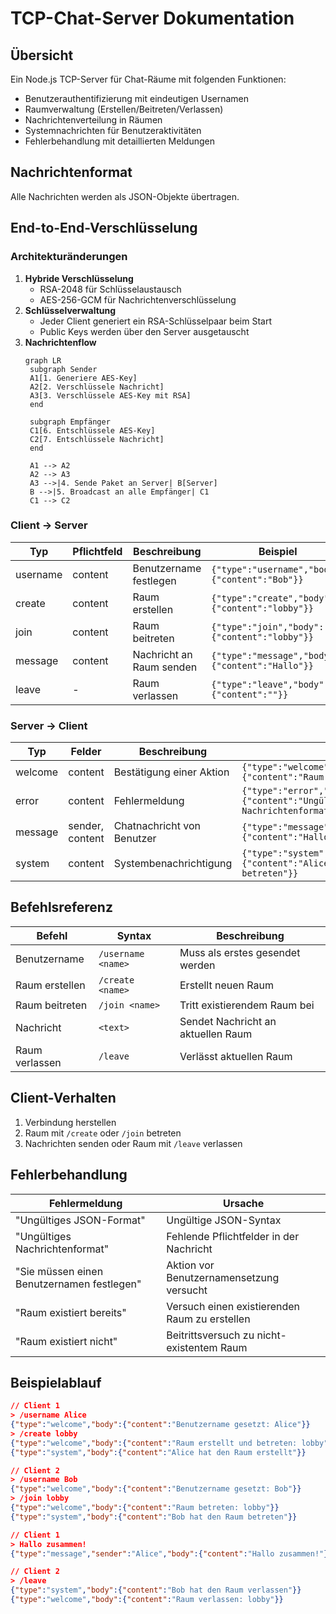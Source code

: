# TCP-Chat-Server Dokumentation

## Übersicht
Ein Node.js TCP-Server für Chat-Räume mit folgenden Funktionen:
- Benutzerauthentifizierung mit eindeutigen Usernamen
- Raumverwaltung (Erstellen/Beitreten/Verlassen)
- Nachrichtenverteilung in Räumen
- Systemnachrichten für Benutzeraktivitäten
- Fehlerbehandlung mit detaillierten Meldungen

## Nachrichtenformat
Alle Nachrichten werden als JSON-Objekte übertragen.

## End-to-End-Verschlüsselung

### Architekturänderungen
1. **Hybride Verschlüsselung**
   - RSA-2048 für Schlüsselaustausch
   - AES-256-GCM für Nachrichtenverschlüsselung
2. **Schlüsselverwaltung**
   - Jeder Client generiert ein RSA-Schlüsselpaar beim Start
   - Public Keys werden über den Server ausgetauscht
3. **Nachrichtenflow**
   ```mermaid
   graph LR
    subgraph Sender
    A1[1. Generiere AES-Key]
    A2[2. Verschlüssele Nachricht]
    A3[3. Verschlüssele AES-Key mit RSA]
    end
    
    subgraph Empfänger
    C1[6. Entschlüssele AES-Key]
    C2[7. Entschlüssele Nachricht]
    end
    
    A1 --> A2
    A2 --> A3
    A3 -->|4. Sende Paket an Server| B[Server]
    B -->|5. Broadcast an alle Empfänger| C1
    C1 --> C2

### Client → Server
| Typ        | Pflichtfeld | Beschreibung                       | Beispiel                                      |
|------------|-------------|------------------------------------|-----------------------------------------------|
| username   | content     | Benutzername festlegen             | `{"type":"username","body":{"content":"Bob"}}`|
| create     | content     | Raum erstellen                     | `{"type":"create","body":{"content":"lobby"}}`|
| join       | content     | Raum beitreten                     | `{"type":"join","body":{"content":"lobby"}}`  |
| message    | content     | Nachricht an Raum senden            | `{"type":"message","body":{"content":"Hallo"}}`|
| leave      | -           | Raum verlassen                     | `{"type":"leave","body":{"content":""}}`      |

### Server → Client
| Typ       | Felder         | Beschreibung                       | Beispiel                                      |
|-----------|----------------|------------------------------------|-----------------------------------------------|
| welcome   | content        | Bestätigung einer Aktion           | `{"type":"welcome","body":{"content":"Raum verlassen: lobby"}}` |
| error     | content        | Fehlermeldung                      | `{"type":"error","body":{"content":"Ungültiges Nachrichtenformat"}}` |
| message   | sender, content| Chatnachricht von Benutzer         | `{"type":"message","sender":"Bob","body":{"content":"Hallo"}}` |
| system    | content        | Systembenachrichtigung             | `{"type":"system","body":{"content":"Alice hat den Raum betreten"}}` |

## Befehlsreferenz
| Befehl          | Syntax            | Beschreibung                       |
|-----------------|-------------------|------------------------------------|
| Benutzername    | `/username <name>`| Muss als erstes gesendet werden    |
| Raum erstellen  | `/create <name>`  | Erstellt neuen Raum                |
| Raum beitreten  | `/join <name>`    | Tritt existierendem Raum bei       |
| Nachricht       | `<text>`          | Sendet Nachricht an aktuellen Raum |
| Raum verlassen  | `/leave`          | Verlässt aktuellen Raum            |

## Client-Verhalten
1. Verbindung herstellen
2. Raum mit `/create` oder `/join` betreten
3. Nachrichten senden oder Raum mit `/leave` verlassen

## Fehlerbehandlung
| Fehlermeldung                      | Ursache                                       |
|------------------------------------|-----------------------------------------------|
| "Ungültiges JSON-Format"           | Ungültige JSON-Syntax                         |
| "Ungültiges Nachrichtenformat"     | Fehlende Pflichtfelder in der Nachricht       |
| "Sie müssen einen Benutzernamen festlegen" | Aktion vor Benutzernamensetzung versucht      |
| "Raum existiert bereits"           | Versuch einen existierenden Raum zu erstellen |
| "Raum existiert nicht"             | Beitrittsversuch zu nicht-existentem Raum     |

## Beispielablauf
```json
// Client 1
> /username Alice
{"type":"welcome","body":{"content":"Benutzername gesetzt: Alice"}}
> /create lobby
{"type":"welcome","body":{"content":"Raum erstellt und betreten: lobby"}}
{"type":"system","body":{"content":"Alice hat den Raum erstellt"}}

// Client 2
> /username Bob
{"type":"welcome","body":{"content":"Benutzername gesetzt: Bob"}}
> /join lobby
{"type":"welcome","body":{"content":"Raum betreten: lobby"}}
{"type":"system","body":{"content":"Bob hat den Raum betreten"}}

// Client 1
> Hallo zusammen!
{"type":"message","sender":"Alice","body":{"content":"Hallo zusammen!"}}

// Client 2
> /leave
{"type":"system","body":{"content":"Bob hat den Raum verlassen"}}
{"type":"welcome","body":{"content":"Raum verlassen: lobby"}}
